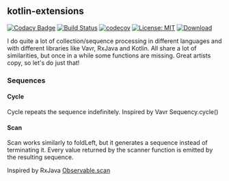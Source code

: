 ## kotlin-extensions

[![Codacy Badge](https://api.codacy.com/project/badge/Grade/81a9a254ed8545c6b42cabb6ab28d0c7)](https://app.codacy.com/app/yuriy.kulikov.87/kotlin-extensions?utm_source=github.com&utm_medium=referral&utm_content=yuriykulikov/kotlin-extensions&utm_campaign=Badge_Grade_Dashboard)
[![Build Status](https://travis-ci.org/yuriykulikov/kotlin-extensions.svg?branch=master)](https://travis-ci.org/yuriykulikov/kotlin-extensions)
[![codecov](https://codecov.io/gh/yuriykulikov/kotlin-extensions/branch/master/graph/badge.svg)](https://codecov.io/gh/yuriykulikov/kotlin-extensions)
[![License: MIT](https://img.shields.io/badge/License-MIT-yellow.svg)](https://opensource.org/licenses/MIT)
[![Download](https://api.bintray.com/packages/yuriykulikov/kotlin-extensions/kotlin-extensions-collections/images/download.svg)](https://bintray.com/yuriykulikov/kotlin-extensions/kotlin-extensions-collections/_latestVersion)

I do quite a lot of collection/sequence processing in different languages and with different libraries like Vavr, RxJava
and Kotlin. All share a lot of similarities, but once in a while some functions are missing. Great artists copy, so
let's do just that!

### Sequences

#### Cycle

Cycle repeats the sequence indefinitely. Inspired by Vavr Sequency.cycle()

#### Scan

Scan works similarly to foldLeft, but it generates a sequence instead of terminating it. Every value returned by the
scanner function is emitted by the resulting sequence.

Inspired by RxJava [Observable.scan](http://reactivex.io/documentation/operators/scan.html) 

